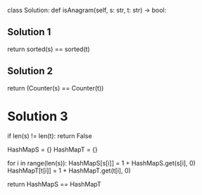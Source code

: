 class Solution: 
def isAnagram(self, s: str, t: str) -> bool: 

## Solution 1 # 
return sorted(s) == sorted(t) 

## Solution 2 # 
return (Counter(s) == Counter(t)) 

# Solution 3 

if len(s) != len(t): 
	return False 
	
HashMapS = {} 
HashMapT = {} 

for i in range(len(s)): 
	HashMapS[s[i]] = 1 + HashMapS.get(s[i], 0) 
	HashMapT[t[i]] = 1 + HashMapT.get(t[i], 0) 
	
return HashMapS == HashMapT